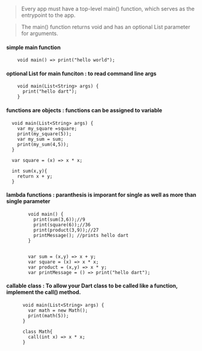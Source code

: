 > Every app must have a top-level main() function, which serves as the entrypoint to the app. 

> The main() function returns void and has an optional List<String> parameter for arguments.



#### simple main function 

        void main() => print("hello world");
        
        
#### optional List<string> for main funciton : to read command line args

        void main(List<String> args) {
          print("hello dart");
        } 


#### functions are objects : functions can be assigned to variable

      void main(List<String> args) {
        var my_square =square;
        print(my_square(5));
        var my_sum = sum;
        print(my_sum(4,5));
      } 

      var square = (x) => x * x;

      int sum(x,y){
        return x + y;
      }



#### lambda functions : paranthesis is imporant for single as well as more than single parameter

            void main() {
              print(sum(3,6));//9
              print(square(6));//36
              print(product(3,9));//27
              printMessage(); //prints hello dart
            } 


            var sum = (x,y) => x + y;
            var square = (x) => x * x;
            var product = (x,y) => x * y;
            var printMessage = () => print("hello dart");
            

#### callable class : To allow your Dart class to be called like a function, implement the call() method.

          void main(List<String> args) {
            var math = new Math();
            print(math(5));
          } 

          class Math{
            call(int x) => x * x; 
          }   
